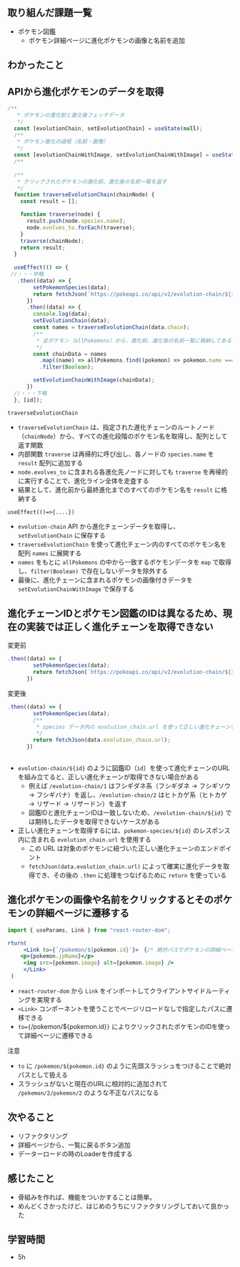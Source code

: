 ## 取り組んだ課題一覧
- ポケモン図鑑
    - ポケモン詳細ページに進化ポケモンの画像と名前を追加 
## わかったこと
## APIから進化ポケモンのデータを取得

```jsx
/**
   * ポケモンの進化前と進化後フェッチデータ
   */
  const [evolutionChain, setEvolutionChain] = useState(null);
  /**
   * ポケモン進化の過程（名前・画像）
   */
  const [evolutionChainWithImage, setEvolutionChainWithImage] = useState([]);
  /**
  
  /**
   * クリックされたポケモンの進化前、進化後の名前一覧を返す
   */
  function traverseEvolutionChain(chainNode) {
    const result = [];

    function traverse(node) {
      result.push(node.species.name);
      node.evolves_to.forEach(traverse);
    }
    traverse(chainNode);
    return result;
  }
  
  useEffect(() => {
 //・・・中略
   .then((data) => {
        setPokemonSpecies(data);
        return fetchJson(`https://pokeapi.co/api/v2/evolution-chain/${id}`);
      })
      .then((data) => {
        console.log(data);
        setEvolutionChain(data);
        const names = traverseEvolutionChain(data.chain);
        /**
         * 全ポケモン（allPokemons）から、進化前、進化後の名前一覧に格納してある、ポケモンのデータのみフィルターする
         */
        const chainData = names
          .map((name) => allPokemons.find((pokemon) => pokemon.name === name))
          .filter(Boolean);

        setEvolutionChainWithImage(chainData);
      })
  //・・・下略
  }, [id]);
```

`traverseEvolutionChain`

- `traverseEvolutionChain` は、指定された進化チェーンのルートノード（`chainNode`）から、すべての進化段階のポケモン名を取得し、配列として返す関数
- 内部関数 `traverse` は再帰的に呼び出し、各ノードの `species.name` を `result` 配列に追加する
- `node.evolves_to` に含まれる各進化先ノードに対しても `traverse` を再帰的に実行することで、進化ライン全体を走査する
- 結果として、進化前から最終進化までのすべてのポケモン名を `result` に格納する

`useEffect(()=>{....})`

- `evolution-chain` API から進化チェーンデータを取得し、`setEvolutionChain` に保存する
- `traverseEvolutionChain` を使って進化チェーン内のすべてのポケモン名を配列 `names` に展開する
- `names` をもとに `allPokemons` の中から一致するポケモンデータを `map` で取得し、`filter(Boolean)` で存在しないデータを除外する
- 最後に、進化チェーンに含まれるポケモンの画像付きデータを `setEvolutionChainWithImage` で保存する

## 進化チェーンIDとポケモン図鑑のIDは異なるため、現在の実装では正しく進化チェーンを取得できない

変更前

```jsx
.then((data) => {
        setPokemonSpecies(data);
        return fetchJson(`https://pokeapi.co/api/v2/evolution-chain/${id}`);
      })
```

変更後

```jsx
.then((data) => {
        setPokemonSpecies(data);
        /**
         * species データ内の evolution_chain.url を使って正しい進化チェーンを取得
         */
        return fetchJson(data.evolution_chain.url);
      })
   
```

- `evolution-chain/${id}` のように図鑑ID（`id`）を使って進化チェーンのURLを組み立てると、正しい進化チェーンが取得できない場合がある
    - 例えば `/evolution-chain/1` はフシギダネ系（フシギダネ → フシギソウ → フシギバナ）を返し、`/evolution-chain/2` はヒトカゲ系（ヒトカゲ → リザード → リザードン）を返す
    - 図鑑IDと進化チェーンIDは一致しないため、`/evolution-chain/${id}` では期待したデータを取得できないケースがある
- 正しい進化チェーンを取得するには、`pokemon-species/${id}` のレスポンス内に含まれる `evolution_chain.url` を使用する
    - この URL は対象のポケモンに紐づいた正しい進化チェーンのエンドポイント
    - `fetchJson(data.evolution_chain.url)` によって確実に進化データを取得でき、その後の `.then` に処理をつなげるために `return` を使っている

## 進化ポケモンの画像や名前をクリックするとそのポケモンの詳細ページに遷移する

```jsx
import { useParams, Link } from "react-router-dom";

rturn(
	 <Link to={`/pokemon/${pokemon.id}`}>　{/* 絶対パスでポケモンの詳細ページへ遷移 */}
    <p>{pokemon.jpName}</p>
     <img src={pokemon.image} alt={pokemon.image} />
	 </Link>
 )
```

- `react-router-dom` から `Link` をインポートしてクライアントサイドルーティングを実現する
- `<Link>` コンポーネントを使うことでページリロードなしで指定したパスに遷移できる
- `to={`/pokemon/${pokemon.id}`}` によりクリックされたポケモンのIDを使って詳細ページに遷移できる

注意

- `to` に `/pokemon/${pokemon.id}` のように先頭スラッシュをつけることで絶対パスとして扱える
- スラッシュがないと現在のURLに相対的に追加されて `/pokemon/2/pokemon/2` のような不正なパスになる
## 次やること
- リファクタリング
- 詳細ページから、一覧に戻るボタン追加
- データーロードの時のLoaderを作成する
## 感じたこと
- 骨組みを作れば、機能をついかすることは簡単。
- めんどくさかったけど、はじめのうちにリファクタリングしておいて良かった
## 学習時間
- 5h